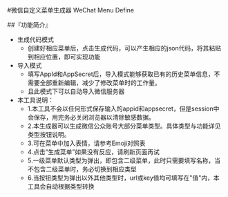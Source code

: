 #微信自定义菜单生成器 WeChat Menu Define
 

##『功能简介』
* 生成代码模式
    *  创建好相应菜单后，点击生成代码，可以产生相应的json代码，将其粘贴到相应位置，即可实现功能
* 导入模式
    *  填写AppId和AppSecret后，导入模式能够获取已有的历史菜单信息，不需要全部重新编辑，减少了修改菜单时的工作量。
    *  且此模式下可以自动导入微信服务器
* 本工具说明：
    *  1.本工具不会以任何形式保存输入的appid和appsecret，但是session中会保存，用完务必关闭浏览器以清除敏感数据。
    *  2.本生成器可以生成微信公众账号大部分菜单类型。具体类型与功能详见类型按钮说明。
    *  3.可在菜单中加入表情，请参考Emoji对照表
    *  4.点击“生成菜单”如果没有反应，请刷新页面再试
    *  5.一级菜单默认类型为弹出，即包含二级菜单，此时只需要填写名称，当不包含二级菜单时，务必切换到相应类型
	*  6.当按钮类型为弹出以外其他类型时，url或key值均可填写在"值"内，本工具会自动根据类型转换



